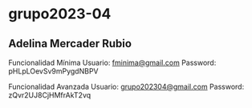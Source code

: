 # grupo2023-04

## Adelina Mercader Rubio

Funcionalidad Mínima Usuario: fminima@gmail.com Password: pHLpLOevSv9mPygdNBPV

Funcionalidad Avanzada Usuario: grupo202304@gmail.com Password: zQvr2UJ8CjHMfrAkT2vq

